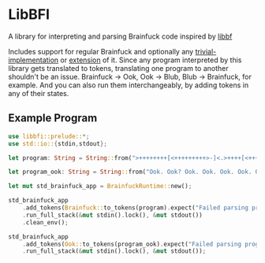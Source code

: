 # LibBFI

A library for interpreting and parsing Brainfuck code inspired by [libbf](https://docs.rs/libbf/0.1.3/libbf/)

Includes support for regular Brainfuck and optionally any [trivial-implementation](https://esolangs.org/wiki/Trivial_brainfuck_substitution) or [extension](https://esolangs.org/wiki/Brainfuck_extensions) of it.
Since any program interpreted by this library gets translated to tokens, translating one program to another shouldn't be an issue. Brainfuck -> Ook, Ook -> Blub, Blub -> Brainfuck, for example. And you can also run them interchangeably, by adding tokens in any of their states.

## Example Program

```rust
use libbfi::prelude::*;
use std::io::{stdin,stdout};

let program: String = String::from(">++++++++[<+++++++++>-]<.>++++[<+++++++>-]<+.+++++++..+++.>>++++++[<+++++++>-]<++.------------.>++++++[<+++++++++>-]<+.<.+++.------.--------.>>>++++[<++++++++>-]<+.");

let program_ook: String = String::from("Ook. Ook? Ook. Ook. Ook. Ook. Ook. Ook. Ook. Ook. Ook. Ook. Ook. Ook. Ook. Ook. Ook. Ook. Ook. Ook. Ook! Ook? Ook? Ook. Ook. Ook. Ook. Ook. Ook. Ook. Ook. Ook. Ook. Ook. Ook. Ook. Ook. Ook. Ook. Ook. Ook. Ook? Ook! Ook! Ook? Ook! Ook? Ook. Ook! Ook. Ook. Ook? Ook. Ook. Ook. Ook. Ook. Ook. Ook. Ook. Ook. Ook. Ook. Ook. Ook. Ook. Ook! Ook? Ook? Ook. Ook. Ook. Ook. Ook. Ook. Ook. Ook. Ook. Ook. Ook? Ook! Ook! Ook? Ook! Ook? Ook. Ook. Ook. Ook! Ook. Ook. Ook. Ook. Ook. Ook. Ook. Ook. Ook. Ook. Ook. Ook. Ook. Ook. Ook. Ook! Ook. Ook! Ook. Ook. Ook. Ook. Ook. Ook. Ook. Ook! Ook. Ook. Ook? Ook. Ook? Ook. Ook? Ook. Ook. Ook. Ook. Ook. Ook. Ook. Ook. Ook. Ook. Ook. Ook. Ook. Ook. Ook. Ook. Ook! Ook? Ook? Ook. Ook. Ook. Ook. Ook. Ook. Ook. Ook. Ook. Ook. Ook? Ook! Ook! Ook? Ook! Ook? Ook. Ook! Ook. Ook. Ook? Ook. Ook? Ook. Ook? Ook. Ook. Ook. Ook. Ook. Ook. Ook. Ook. Ook. Ook. Ook. Ook. Ook. Ook. Ook. Ook. Ook. Ook. Ook. Ook. Ook! Ook? Ook? Ook. Ook. Ook. Ook. Ook. Ook. Ook. Ook. Ook. Ook. Ook. Ook. Ook. Ook. Ook. Ook. Ook. Ook. Ook. Ook. Ook? Ook! Ook! Ook? Ook! Ook? Ook. Ook! Ook! Ook! Ook! Ook! Ook! Ook! Ook. Ook? Ook. Ook? Ook. Ook? Ook. Ook? Ook. Ook! Ook. Ook. Ook. Ook. Ook. Ook. Ook. Ook! Ook. Ook! Ook! Ook! Ook! Ook! Ook! Ook! Ook! Ook! Ook! Ook! Ook! Ook! Ook. Ook! Ook! Ook! Ook! Ook! Ook! Ook! Ook! Ook! Ook! Ook! Ook! Ook! Ook! Ook! Ook! Ook! Ook. Ook. Ook? Ook. Ook? Ook. Ook. Ook! Ook.");

let mut std_brainfuck_app = BrainfuckRuntime::new();

std_brainfuck_app
    .add_tokens(Brainfuck::to_tokens(program).expect("Failed parsing program"))
    .run_full_stack(&mut stdin().lock(), &mut stdout())
    .clean_env();

std_brainfuck_app
    .add_tokens(Ook::to_tokens(program_ook).expect("Failed parsing program"))
    .run_full_stack(&mut stdin().lock(), &mut stdout());
```
